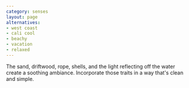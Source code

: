 ```yaml
---
category: senses
layout: page
alternatives:
- west coast
- cali cool	
- beachy
- vacation
- relaxed
---
```

 The sand, driftwood, rope, shells, and the light reflecting off the water create a soothing ambiance. Incorporate those traits in a way that's clean and simple.

